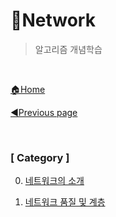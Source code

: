 # 🌈Network

> 알고리즘 개념학습

<br>

[🏠Home](https://github.com/batboy118/Study_Note)

[◀Previous page ](../README.md)

<br>

### [ Category ]

0. [네트워크의 소개](00.네트워크의_소개.md)

1. [네트워크 품질 및 계층](01.네트워크_품질_및_계층.md)

